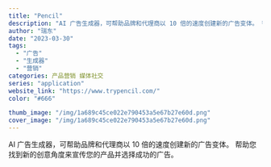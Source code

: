 ```yaml
---
title: "Pencil"
description: "AI 广告生成器，可帮助品牌和代理商以 10 倍的速度创建新的广告变体。 帮助您找到新的创意角度来宣传您的产品并选择成功"
author: "瑞东"
date: "2023-03-30"
tags:
  - "广告"
  - "生成器"
  - "营销"
categories: 产品营销 媒体社交
series: "application"
website_link: "https://www.trypencil.com/"
color: "#666"

thumb_image: "/img/1a689c45ce022e790453a5e67b27e60d.png"
cover_image: "/img/1a689c45ce022e790453a5e67b27e60d.png"
---
```


AI 广告生成器，可帮助品牌和代理商以 10 倍的速度创建新的广告变体。 帮助您找到新的创意角度来宣传您的产品并选择成功的广告。